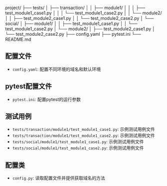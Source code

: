project/
├── tests/
│   ├── transaction/
│   │   ├── module1/
│   │   │   ├── test_module1_case1.py
│   │   │   └── test_module1_case2.py
│   │   └── module2/
│   │       ├── test_module2_case1.py
│   │       └── test_module2_case2.py
│   └── social/
│       ├── module1/
│       │   ├── test_module1_case1.py
│       │   └── test_module1_case2.py
│       └── module2/
│           ├── test_module2_case1.py
│           └── test_module2_case2.py
├── config.yaml
├── pytest.ini
└── README.md
## 配置文件
- `config.yaml`: 配置不同环境的域名和默认环境

## pytest配置文件
- `pytest.ini`: 配置pytest的运行参数

## 测试用例
- `tests/transaction/module1/test_module1_case1.py`: 示例测试用例文件
- `tests/transaction/module1/test_module1_case2.py`: 示例测试用例文件
- `tests/social/module1/test_module1_case1.py`: 示例测试用例文件
- `tests/social/module1/test_module1_case2.py`: 示例测试用例文件

## 配置类
- `config.py`: 读取配置文件并提供获取域名的方法
